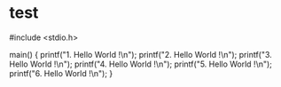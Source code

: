 # test
#include <stdio.h>

main()
{
    printf("1. Hello World !\n");
    printf("2. Hello World !\n");
    printf("3. Hello World !\n");
    printf("4. Hello World !\n");
    printf("5. Hello World !\n");
    printf("6. Hello World !\n");
}
